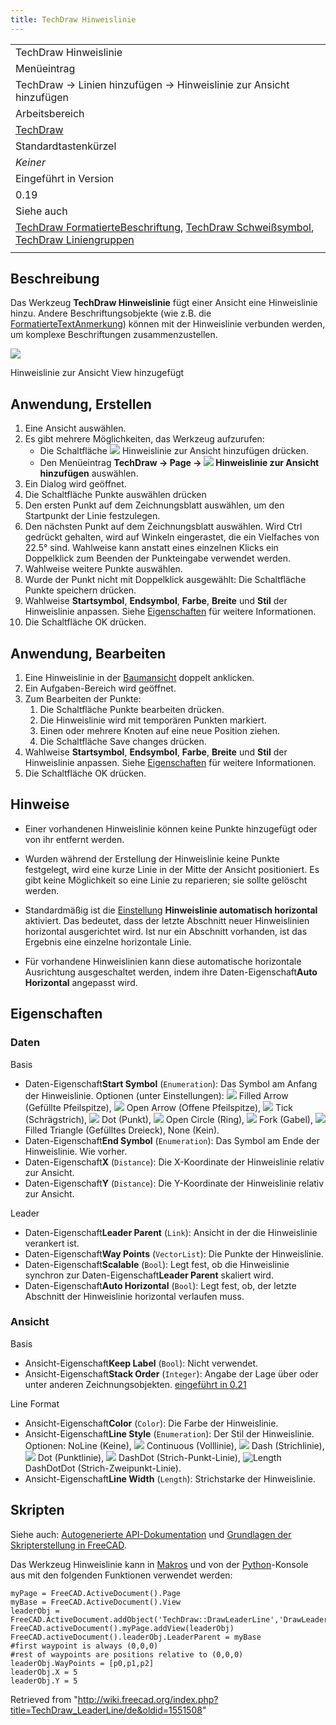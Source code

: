 ```yaml
---
title: TechDraw Hinweislinie
---
```


|                                                                                                                                                                                                                                                            |
| ---------------------------------------------------------------------------------------------------------------------------------------------------------------------------------------------------------------------------------------------------------- |
| TechDraw Hinweislinie                                                                                                                                                                                                                                      |
| Menüeintrag                                                                                                                                                                                                                                                |
| TechDraw → Linien hinzufügen → Hinweislinie zur Ansicht hinzufügen                                                                                                                                                                                         |
| Arbeitsbereich                                                                                                                                                                                                                                             |
| [TechDraw](/TechDraw_Workbench/de "TechDraw Workbench/de")                                                                                                                                                                                                 |
| Standardtastenkürzel                                                                                                                                                                                                                                       |
| _Keiner_                                                                                                                                                                                                                                                   |
| Eingeführt in Version                                                                                                                                                                                                                                      |
| 0.19                                                                                                                                                                                                                                                       |
| Siehe auch                                                                                                                                                                                                                                                 |
| [TechDraw FormatierteBeschriftung](/TechDraw_RichTextAnnotation/de "TechDraw RichTextAnnotation/de"), [TechDraw Schweißsymbol](/TechDraw_WeldSymbol/de "TechDraw WeldSymbol/de"), [TechDraw Liniengruppen](/TechDraw_LineGroup/de "TechDraw LineGroup/de") |
|                                                                                                                                                                                                                                                            |

## Beschreibung

Das Werkzeug **TechDraw Hinweislinie** fügt einer Ansicht eine Hinweislinie hinzu. Andere Beschriftungsobjekte (wie z.B. die [FormatierteTextAnmerkung](/TechDraw_RichTextAnnotation/de "TechDraw RichTextAnnotation/de")) können mit der Hinweislinie verbunden werden, um komplexe Beschriftungen zusammenzustellen.

![](/images/TechDraw_LeaderLine_sample.png)

Hinweislinie zur Ansicht View hinzugefügt

## Anwendung, Erstellen

1. Eine Ansicht auswählen.
2. Es gibt mehrere Möglichkeiten, das Werkzeug aufzurufen:
   - Die Schaltfläche ![](/images/TechDraw_LeaderLine.svg) Hinweislinie zur Ansicht hinzufügen drücken.
   - Den Menüeintrag **TechDraw → Page → ![](/images/TechDraw_LeaderLine.svg) Hinweislinie zur Ansicht hinzufügen** auswählen.
3. Ein Dialog wird geöffnet.
4. Die Schaltfläche Punkte auswählen drücken
5. Den ersten Punkt auf dem Zeichnungsblatt auswählen, um den Startpunkt der Linie festzulegen.
6. Den nächsten Punkt auf dem Zeichnungsblatt auswählen. Wird Ctrl gedrückt gehalten, wird auf Winkeln eingerastet, die ein Vielfaches von 22.5° sind. Wahlweise kann anstatt eines einzelnen Klicks ein Doppelklick zum Beenden der Punkteingabe verwendet werden.
7. Wahlweise weitere Punkte auswählen.
8. Wurde der Punkt nicht mit Doppelklick ausgewählt: Die Schaltfläche Punkte speichern drücken.
9. Wahlweise **Startsymbol**, **Endsymbol**, **Farbe**, **Breite** und **Stil** der Hinweislinie anpassen. Siehe [Eigenschaften](#Eigenschaften) für weitere Informationen.
10. Die Schaltfläche OK drücken.

## Anwendung, Bearbeiten

1. Eine Hinweislinie in der [Baumansicht](/Tree_view/de "Tree view/de") doppelt anklicken.
2. Ein Aufgaben-Bereich wird geöffnet.
3. Zum Bearbeiten der Punkte:
   1. Die Schaltfläche Punkte bearbeiten drücken.
   2. Die Hinweislinie wird mit temporären Punkten markiert.
   3. Einen oder mehrere Knoten auf eine neue Position ziehen.
   4. Die Schaltfläche Save changes drücken.
4. Wahlweise **Startsymbol**, **Endsymbol**, **Farbe**, **Breite** und **Stil** der Hinweislinie anpassen. Siehe [Eigenschaften](#Eigenschaften) für weitere Informationen.
5. Die Schaltfläche OK drücken.

## Hinweise

- Einer vorhandenen Hinweislinie können keine Punkte hinzugefügt oder von ihr entfernt werden.
- Wurden während der Erstellung der Hinweislinie keine Punkte festgelegt, wird eine kurze Linie in der Mitte der Ansicht positioniert. Es gibt keine Möglichkeit so eine Linie zu reparieren; sie sollte gelöscht werden.
- Standardmäßig ist die [Einstellung](/TechDraw_Preferences/de#Anmerkung "TechDraw Preferences/de") **Hinweislinie automatisch horizontal** aktiviert. Das bedeutet, dass der letzte Abschnitt neuer Hinweislinien horizontal ausgerichtet wird. Ist nur ein Abschnitt vorhanden, ist das Ergebnis eine einzelne horizontale Linie.

- Für vorhandene Hinweislinien kann diese automatische horizontale Ausrichtung ausgeschaltet werden, indem ihre Daten-Eigenschaft**Auto Horizontal** angepasst wird.

## Eigenschaften

### Daten

Basis

- Daten-Eigenschaft**Start Symbol** (`Enumeration`): Das Symbol am Anfang der Hinweislinie. Optionen (unter Einstellungen): ![](/images/Arrowfilled.svg) Filled Arrow (Gefüllte Pfeilspitze), ![](/images/Arrowopen.svg) Open Arrow (Offene Pfeilspitze), ![](/images/Arrowtick.svg) Tick (Schrägstrich), ![](/images/Arrowdot.svg) Dot (Punkt), ![](/images/Arrowopendot.svg) Open Circle (Ring), ![](/images/Arrowfork.svg) Fork (Gabel), ![](/images/Arrowpyramid.svg) Filled Triangle (Gefülltes Dreieck), None (Kein).
- Daten-Eigenschaft**End Symbol** (`Enumeration`): Das Symbol am Ende der Hinweislinie. Wie vorher.
- Daten-Eigenschaft**X** (`Distance`): Die X-Koordinate der Hinweislinie relativ zur Ansicht.
- Daten-Eigenschaft**Y** (`Distance`): Die Y-Koordinate der Hinweislinie relativ zur Ansicht.

Leader

- Daten-Eigenschaft**Leader Parent** (`Link`): Ansicht in der die Hinweislinie verankert ist.
- Daten-Eigenschaft**Way Points** (`VectorList`): Die Punkte der Hinweislinie.
- Daten-Eigenschaft**Scalable** (`Bool`): Legt fest, ob die Hinweislinie synchron zur Daten-Eigenschaft**Leader Parent** skaliert wird.
- Daten-Eigenschaft**Auto Horizontal** (`Bool`): Legt fest, ob, der letzte Abschnitt der Hinweislinie horizontal verlaufen muss.

### Ansicht

Basis

- Ansicht-Eigenschaft**Keep Label** (`Bool`): Nicht verwendet.
- Ansicht-Eigenschaft**Stack Order** (`Integer`): Angabe der Lage über oder unter anderen Zeichnungsobjekten. [eingeführt in 0.21](/Release_notes_0.21/de "Release notes 0.21/de")

Line Format

- Ansicht-Eigenschaft**Color** (`Color`): Die Farbe der Hinweislinie.
- Ansicht-Eigenschaft**Line Style** (`Enumeration`): Der Stil der Hinweislinie. Optionen: NoLine (Keine), ![](/images/Continuous-line.svg) Continuous (Volllinie), ![](/images/Dash-line.svg) Dash (Strichlinie), ![](/images/Dot-line.svg) Dot (Punktlinie), ![](/images/DashDot-line.svg) DashDot (Strich-Punkt-Linie), ![Length](/images/DashDotDot-line.svg) DashDotDot (Strich-Zweipunkt-Linie).
- Ansicht-Eigenschaft**Line Width** (`Length`): Strichstarke der Hinweislinie.

## Skripten

Siehe auch: [Autogenerierte API-Dokumentation](https://freecad.github.io/SourceDoc/) und [Grundlagen der Skripterstellung in FreeCAD](/FreeCAD_Scripting_Basics/de "FreeCAD Scripting Basics/de").

Das Werkzeug Hinweislinie kann in [Makros](/Macros/de "Macros/de") und von der [Python](/Python/de "Python/de")-Konsole aus mit den folgenden Funktionen verwendet werden:

```
myPage = FreeCAD.ActiveDocument().Page
myBase = FreeCAD.ActiveDocument().View
leaderObj = FreeCAD.ActiveDocument.addObject('TechDraw::DrawLeaderLine','DrawLeaderLine')
FreeCAD.activeDocument().myPage.addView(leaderObj)
FreeCAD.activeDocument().leaderObj.LeaderParent = myBase
#first waypoint is always (0,0,0)
#rest of waypoints are positions relative to (0,0,0)
leaderObj.WayPoints = [p0,p1,p2]
leaderObj.X = 5
leaderObj.Y = 5

```

Retrieved from "<http://wiki.freecad.org/index.php?title=TechDraw_LeaderLine/de&oldid=1551508>"
